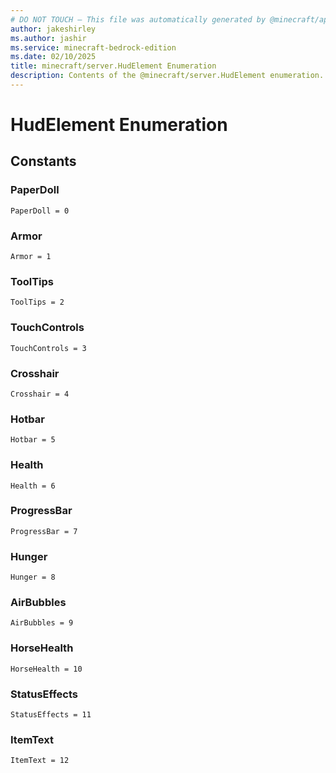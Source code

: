 ```yaml
---
# DO NOT TOUCH — This file was automatically generated by @minecraft/api-docs-generator, to report problems file an issue at https://github.com/Mojang/minecraft-scripting-libraries
author: jakeshirley
ms.author: jashir
ms.service: minecraft-bedrock-edition
ms.date: 02/10/2025
title: minecraft/server.HudElement Enumeration
description: Contents of the @minecraft/server.HudElement enumeration.
---
```

# HudElement Enumeration

## Constants
### **PaperDoll**
`PaperDoll = 0`
### **Armor**
`Armor = 1`
### **ToolTips**
`ToolTips = 2`
### **TouchControls**
`TouchControls = 3`
### **Crosshair**
`Crosshair = 4`
### **Hotbar**
`Hotbar = 5`
### **Health**
`Health = 6`
### **ProgressBar**
`ProgressBar = 7`
### **Hunger**
`Hunger = 8`
### **AirBubbles**
`AirBubbles = 9`
### **HorseHealth**
`HorseHealth = 10`
### **StatusEffects**
`StatusEffects = 11`
### **ItemText**
`ItemText = 12`
